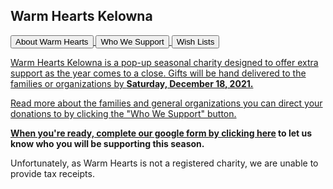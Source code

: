 ## Warm Hearts Kelowna

<html>
  <head>
    <link rel="stylesheet" href="assests/css/styles.css">
  </head>

<a href="pdfs/about.pdf" target="_blank">
<button type="button">About Warm Hearts</button>
<a href="pdfs/Warm Hearts Holiday Charity.pdf" target="_blank">
<button type="button">Who We Support</button>
<a href="pdfs/WH Gift Card Suggestions.pdf" target="_blank">
<button type="button">Wish Lists</button>
  
  </html>
  
Warm Hearts Kelowna is a pop-up seasonal charity designed to offer extra support as the year comes to a close. Gifts will be hand delivered to the families or organizations by **Saturday, December 18, 2021.**

Read more about the families and general organizations you can direct your donations to by clicking the "Who We Support" button. 

**When you're ready, complete our google form by clicking [here](https://forms.gle/Dno15Jz4uVionoqx7) to let us know who you will be supporting this season.**
  
Unfortunately, as Warm Hearts is not a registered charity, we are unable to provide tax receipts.

 
